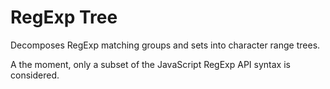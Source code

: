 RegExp Tree
===========

Decomposes RegExp matching groups and sets into character range trees.

A the moment, only a subset of the JavaScript RegExp API syntax is considered.
